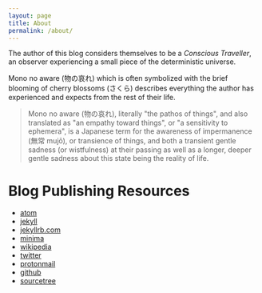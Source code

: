 ```yaml
---
layout: page
title: About
permalink: /about/
---
```


The author of this blog considers themselves to be a *Conscious Traveller*, an
observer experiencing a small piece of the deterministic universe.

Mono no aware (物の哀れ) which is often symbolized with the brief blooming of
cherry blossoms (さくら) describes everything the author has experienced and
expects from the rest of their life.

> Mono no aware (物の哀れ), literally "the pathos of things", and also translated as "an empathy toward things", or "a sensitivity to ephemera", is a Japanese term for the awareness of impermanence (無常 mujō), or transience of things, and both a transient gentle sadness (or wistfulness) at their passing as well as a longer, deeper gentle sadness about this state being the reality of life.

# Blog Publishing Resources
- [atom](https://atom.io/)
- [jekyll](https://github.com/jekyll/jekyll)
- [jekyllrb.com](http://jekyllrb.com/)
- [minima](https://github.com/jekyll/minima)
- [wikipedia](https://en.wikipedia.org)
- [twitter](https://twitter.com)
- [protonmail](https://protonmail.com/)
- [github](https://github.com/)
- [sourcetree](https://www.sourcetreeapp.com/)
